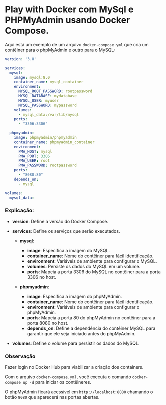 # Play with Docker com MySql e PHPMyAdmin usando Docker Compose.
Aqui está um exemplo de um arquivo `docker-compose.yml` que cria um contêiner para o phpMyAdmin e outro para o MySQL:

```yaml
version: '3.8'

services:
  mysql:
    image: mysql:8.0
    container_name: mysql_container
    environment:
      MYSQL_ROOT_PASSWORD: rootpassword
      MYSQL_DATABASE: mydatabase
      MYSQL_USER: myuser
      MYSQL_PASSWORD: mypassword
    volumes:
      - mysql_data:/var/lib/mysql
    ports:
      - "3306:3306"

  phpmyadmin:
    image: phpmyadmin/phpmyadmin
    container_name: phpmyadmin_container
    environment:
      PMA_HOST: mysql
      PMA_PORT: 3306
      PMA_USER: root
      PMA_PASSWORD: rootpassword
    ports:
      - "8080:80"
    depends_on:
      - mysql

volumes:
  mysql_data:
```

### Explicação:

- **version**: Define a versão do Docker Compose.
- **services**: Define os serviços que serão executados.

    - **mysql**:
        - **image**: Especifica a imagem do MySQL.
        - **container_name**: Nome do contêiner para fácil identificação.
        - **environment**: Variáveis de ambiente para configurar o MySQL.
        - **volumes**: Persiste os dados do MySQL em um volume.
        - **ports**: Mapeia a porta 3306 do MySQL no contêiner para a porta 3306 no host.

    - **phpmyadmin**:
        - **image**: Especifica a imagem do phpMyAdmin.
        - **container_name**: Nome do contêiner para fácil identificação.
        - **environment**: Variáveis de ambiente para configurar o phpMyAdmin.
        - **ports**: Mapeia a porta 80 do phpMyAdmin no contêiner para a porta 8080 no host.
        - **depends_on**: Define a dependência do contêiner MySQL para garantir que ele seja iniciado antes do phpMyAdmin.

- **volumes**: Define o volume para persistir os dados do MySQL.

### Observação ###
>
Fazer login no Docker Hub para viabilizar a criação dos containers.
>
>
Com o arquivo `docker-compose.yml`, você executa o comando `docker-compose up -d` para iniciar os contêineres. 
>
>
O phpMyAdmin ficará acessível em `http://localhost:8080` chamando o botão `8080` que aparecerá nas portas abertas. 
>
